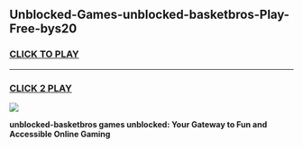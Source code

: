 
## Unblocked-Games-unblocked-basketbros-Play-Free-bys20
<h3>
<a href="https://premium76.site?title=unblocked-basketbros&ref=23A">CLICK TO PLAY</a></h3>
<hr>

<h3>
<a href="https://premium76.site?title=unblocked-basketbros&ref=23A">CLICK 2 PLAY</a>
  
</h3>

<a href="https://premium76.site?title=unblocked-basketbros&ref=23A"><img src="https://clearcache.store/games.png"></a>


**unblocked-basketbros games unblocked: Your Gateway to Fun and Accessible Online Gaming**
